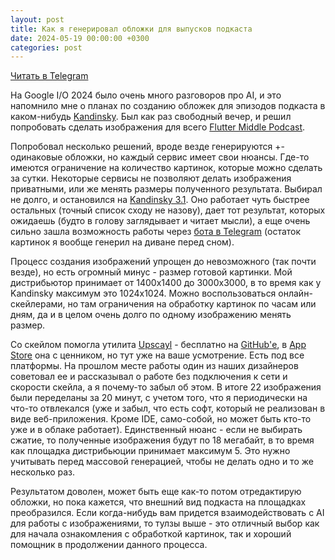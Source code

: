 ```yaml
---
layout: post
title: Как я генерировал обложки для выпусков подкаста
date: 2024-05-19 00:00:00 +0300
categories: post
---
```


[Читать в Telegram](https://t.me/fluttermiddlepodcast/224)

На Google I/O 2024 было очень много разговоров про AI, и это напомнило мне о планах по созданию обложек для эпизодов
подкаста в каком-нибудь [Kandinsky](http://www.sberbank.com/promo/kandinsky/). Был как раз свободный вечер, и решил
попробовать сделать изображения для всего [Flutter Middle
Podcast](https://youtube.com/playlist?list=PLbaSGNyaLQDb8hFYntYkzyapyGRZZnuag&si=4u6cOFxhNddvhfxz).

Попробовал несколько решений, вроде везде генерируются +- одинаковые обложки, но каждый сервис имеет свои нюансы. Где-то
имеются ограничение на количество картинок, которые можно сделать за сутки. Некоторые сервисы не позволяют делать
изображения приватными, или же менять размеры полученного результата. Выбирал не долго, и остановился на [Kandinsky
3.1](https://www.sberbank.com/promo/kandinsky/). Оно работает чуть быстрее остальных (точный список сходу не назову),
дает тот результат, которых ожидаешь (будто в голову заглядывает и читает мысли), а еще очень сильно зашла возможность
работы через [бота в Telegram](https://t.me/kandinsky21_bot) (остаток картинок я вообще генерил на диване перед сном).

Процесс создания изображений упрощен до невозможного (так почти везде), но есть огромный минус - размер готовой
картинки. Мой дистрибьютор принимает от 1400x1400 до 3000x3000, в то время как у Kandinsky максимум это 1024x1024. Можно
воспользоваться онлайн-скейлерами, но там ограничения на обработку картинок по часам или дням, да и в целом очень долго
по одному изображению менять размер.

Со скейлом помогла утилита [Upscayl](https://www.upscayl.org/) - бесплатно на
[GitHub'е](https://github.com/upscayl/upscayl), в [App
Store](https://apps.apple.com/ru/app/upscayl/id6468265473?l=en-GB&mt=12) она с ценником, но тут уже на ваше усмотрение.
Есть под все платформы. На прошлом месте работы один из наших дизайнеров советовал ее и рассказывал о работе без
подключения к сети и скорости скейла, а я почему-то забыл об этом. В итоге 22 изображения были переделаны за 20 минут, с
учетом того, что я периодически на что-то отвлекался (уже и забыл, что есть софт, который не реализован в виде
веб-приложения. Кроме IDE, само-собой, но может быть кто-то уже и в облаке работает). Единственный нюанс - если не
выбирать сжатие, то полученные изображения будут по 18 мегабайт, в то время как площадка дистрибьюции принимает максимум 5. Это нужно учитывать перед массовой генерацией, чтобы не делать одно и то же несколько раз.

Результатом доволен, может быть еще как-то потом отредактирую обложки, но пока кажется, что внешний вид подкаста на
площадках преобразился. Если когда-нибудь вам придется взаимодействовать с AI для работы с изображениями, то тулзы
выше - это отличный выбор как для начала ознакомления с обработкой картинок, так и хороший помощник в продолжении
данного процесса.
